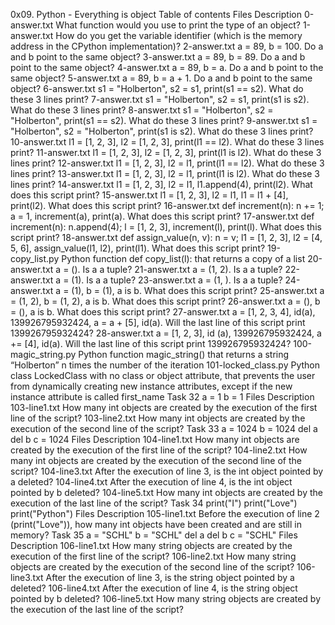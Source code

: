 0x09. Python - Everything is object
Table of contents
Files	Description
0-answer.txt	What function would you use to print the type of an object?
1-answer.txt	How do you get the variable identifier (which is the memory address in the CPython implementation)?
2-answer.txt	a = 89, b = 100. Do a and b point to the same object?
3-answer.txt	a = 89, b = 89. Do a and b point to the same object?
4-answer.txt	a = 89, b = a. Do a and b point to the same object?
5-answer.txt	a = 89, b = a + 1. Do a and b point to the same object?
6-answer.txt	s1 = "Holberton", s2 = s1, print(s1 == s2). What do these 3 lines print?
7-answer.txt	s1 = "Holberton", s2 = s1, print(s1 is s2). What do these 3 lines print?
8-answer.txt	s1 = "Holberton", s2 = "Holberton", print(s1 == s2). What do these 3 lines print?
9-answer.txt	s1 = "Holberton", s2 = "Holberton", print(s1 is s2). What do these 3 lines print?
10-answer.txt	l1 = [1, 2, 3], l2 = [1, 2, 3], print(l1 == l2). What do these 3 lines print?
11-answer.txt	l1 = [1, 2, 3], l2 = [1, 2, 3], print(l1 is l2). What do these 3 lines print?
12-answer.txt	l1 = [1, 2, 3], l2 = l1, print(l1 == l2). What do these 3 lines print?
13-answer.txt	l1 = [1, 2, 3], l2 = l1, print(l1 is l2). What do these 3 lines print?
14-answer.txt	l1 = [1, 2, 3], l2 = l1, l1.append(4), print(l2). What does this script print?
15-answer.txt	l1 = [1, 2, 3], l2 = l1, l1 = l1 + [4], print(l2). What does this script print?
16-answer.txt	def increment(n): n += 1; a = 1, increment(a), print(a). What does this script print?
17-answer.txt	def increment(n): n.append(4); l = [1, 2, 3], increment(l), print(l). What does this script print?
18-answer.txt	def assign_value(n, v): n = v; l1 = [1, 2, 3], l2 = [4, 5, 6], assign_value(l1, l2), print(l1). What does this script print?
19-copy_list.py	Python function def copy_list(l): that returns a copy of a list
20-answer.txt	a = (). Is a a tuple?
21-answer.txt	a = (1, 2). Is a a tuple?
22-answer.txt	a = (1). Is a a tuple?
23-answer.txt	a = (1, ). Is a a tuple?
24-answer.txt	a = (1), b = (1), a is b. What does this script print?
25-answer.txt	a = (1, 2), b = (1, 2), a is b. What does this script print?
26-answer.txt	a = (), b = (), a is b. What does this script print?
27-answer.txt	a = [1, 2, 3, 4], id(a), 139926795932424, a = a + [5], id(a). Will the last line of this script print 139926795932424?
28-answer.txt	a = [1, 2, 3], id (a), 139926795932424, a += [4], id(a). Will the last line of this script print 139926795932424?
100-magic_string.py	Python function magic_string() that returns a string “Holberton” n times the number of the iteration
101-locked_class.py	Python class LockedClass with no class or object attribute, that prevents the user from dynamically creating new instance attributes, except if the new instance attribute is called first_name
Task 32
a = 1
b = 1
Files	Description
103-line1.txt	How many int objects are created by the execution of the first line of the script?
103-line2.txt	How many int objects are created by the execution of the second line of the script?
Task 33
a = 1024
b = 1024
del a
del b
c = 1024
Files	Description
104-line1.txt	How many int objects are created by the execution of the first line of the script?
104-line2.txt	How many int objects are created by the execution of the second line of the script?
104-line3.txt	After the execution of line 3, is the int object pointed by a deleted?
104-line4.txt	After the execution of line 4, is the int object pointed by b deleted?
104-line5.txt	How many int objects are created by the execution of the last line of the script?
Task 34
print("I")
print("Love")
print("Python")
Files	Description
105-line1.txt	Before the execution of line 2 (print("Love")), how many int objects have been created and are still in memory?
Task 35
a = "SCHL"
b = "SCHL"
del a
del b
c = "SCHL"
Files	Description
106-line1.txt	How many string objects are created by the execution of the first line of the script?
106-line2.txt	How many string objects are created by the execution of the second line of the script?
106-line3.txt	After the execution of line 3, is the string object pointed by a deleted?
106-line4.txt	After the execution of line 4, is the string object pointed by b deleted?
106-line5.txt	How many string objects are created by the execution of the last line of the script?

